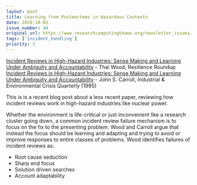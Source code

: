 ```yaml
---
layout: post
title: Learning from Postmortems in Hazardous Contexts
date: 2020-10-02
issue_number: 44
original_url: https://www.researchcomputingteams.org/newsletter_issues/0044
tags: ['incident_handling']
priority: 3
---
```


<!-- markdownlint-disable MD033 -->
<!-- markdownlint-disable MD041 -->
<!-- markdownlint-disable MD049 -->

[Incident Reviews in High-Hazard Industries: Sense Making and Learning Under Ambiguity and Accountability](https://resilienceroundup.com/issues/incident-reviews-in-high-hazard-industries-sense-making-and-learning-under-ambiguity-and-accountability/) - Thai Wood, Resilience Roundup <br/>
[Incident Reviews in High-Hazard Industries: Sense Making and Learning Under Ambiguity and Accountability](https://www.jstor.org/stable/26162531?seq=1) - John S. Carroll, Industrial & Environmental Crisis Quarterly (1995)

This is is a recent blog post about a less recent paper, reviewing how incident reviews work in high-hazard industries like nuclear power.

Whether the environment is life-critical or just inconvenient like a research cluster going down, a common incident review failure mechanism is to focus on the fix to the presenting problem. Wood and Carroll argue that instead the focus should be learning and adapting and trying to avoid or improve responses to entire classes of problems. Wood identifies failures of incident reviews as:

- Root cause seduction
- Sharp end focus
- Solution driven searches
- Account adaptability